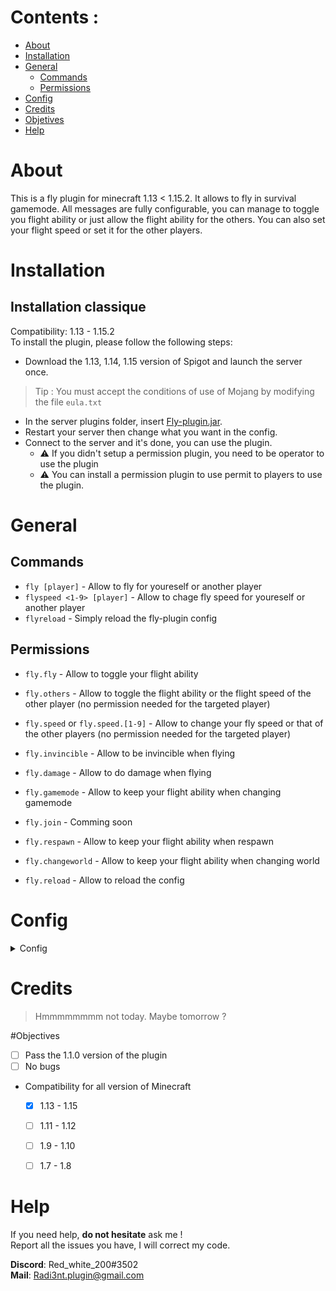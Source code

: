 # Contents :

- [About](#About)
- [Installation](#Installation)
- [General](#General)
  - [Commands](#Commands)
  - [Permissions](#Permissions)
- [Config](#Config)
- [Credits](#Credits)
- [Objetives](#Objectives)
- [Help](#Help)


# About

This is a fly plugin for minecraft 1.13 < 1.15.2. It allows to fly in survival gamemode.
All messages are fully configurable, you can manage to toggle you flight ability or just allow the flight ability for the others.
You can also set your flight speed or set it for the other players.

# Installation


## Installation classique

Compatibility: 1.13 - 1.15.2  
To install the plugin, please follow the following steps:

- Download the 1.13, 1.14, 1.15 version of Spigot and launch the server once.
> Tip : You must accept the conditions of use of Mojang by modifying the file `eula.txt`
- In the server plugins folder, insert [Fly-plugin.jar](https://github.com/Radi3nt/Fly-plugin/releases).
- Restart your server then change what you want in the config.
- Connect to the server and it's done, you can use the plugin.
  - ⚠️ If you didn't setup a permission plugin, you need to be operator to use the plugin
  - ⚠️ You can install a permission plugin to use permit to players to use the plugin.
  
  
# General

## Commands

  - `fly [player]` - Allow to fly for youreself or another player
  - `flyspeed <1-9> [player]` - Allow to chage fly speed for youreself or another player
  - `flyreload` - Simply reload the fly-plugin config
  
## Permissions

  - `fly.fly` - Allow to toggle your flight ability
  - `fly.others` - Allow to toggle the flight ability or the flight speed of the other player (no permission needed for the targeted player)
  - `fly.speed` or `fly.speed.[1-9]` - Allow to change your fly speed or that of the other players (no permission needed for the targeted player)
  - `fly.invincible` - Allow to be invincible when flying
  - `fly.damage` - Allow to do damage when flying
  
  - `fly.gamemode` - Allow to keep your flight ability when changing gamemode
  - `fly.join` - Comming soon
  - `fly.respawn` - Allow to keep your flight ability when respawn
  - `fly.changeworld` - Allow to keep your flight ability when changing world
  
  - `fly.reload` - Allow to reload the config
  
# Config

<details>
  <summary>Config</summary>
  
  ``` json
prefix: "Fly >"

# fly command
fly-youreself: "You toggled your fly" - message when tou toggle your own fly
fly-someone-player: "Toggled the fly" - message for the person who toggle the fly of another personn
fly-someone-target: "Toggled your fly" - message for the personn that his flight ability was toggled
fly-target-message: true - define if the target recive a message when someone toggle his flight ability
fly-player-name-reval: true - define if the name of the personn who toggled the flight ability of someone is revealed




# flight speed command
speed-player-message: "You set you flight speed to" - message when tou change your own fly speed
speed-someone-player: "You set the flight speed of" - message for the person who change the fly speed of another personn
speed-target-namereval: "set your flight speed to" - message for the personn that his flight speed was changed (with name reval)
speed-target: "Set your flight speed to" - message for the personn that his flight speed was changed (without name reval)
speed-target-message: true - define if the target recive a message when someone change his flight speed
speed-player-name-reval: true - define if the name of the personn who changed the flight speed of someone is revealed



invalid-player: "This player is invalid !"
no-args: "This command require an argument"
wrong-args: "Wrong argument. See the command usage"
no-permission: "You don't have the permission to use this command !"
reload-message: "Configuration reloaded"
  ```
  
</details>

# Credits

> Hmmmmmmmm not today. Maybe tomorrow ?

#Objectives

- [ ] Pass the 1.1.0 version of the plugin
- [ ] No bugs
- Compatibility for all version of Minecraft
    - [x] 1.13 - 1.15
    - [ ] 1.11 - 1.12
    - [ ] 1.9 - 1.10
    - [ ] 1.7 - 1.8


# Help

If you need help, **__do not hesitate__** ask me !  
Report all the issues you have, I will correct my code.

**Discord**: Red_white_200#3502  
**Mail**: Radi3nt.plugin@gmail.com
